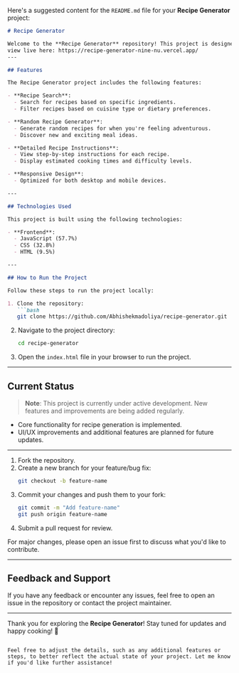 Here's a suggested content for the `README.md` file for your **Recipe Generator** project:

```markdown
# Recipe Generator

Welcome to the **Recipe Generator** repository! This project is designed to provide users with an easy-to-use platform for generating recipes based on ingredients, cuisine preferences, or random selections. The goal is to make cooking fun, accessible, and engaging for users of all skill levels.
view live here: https://recipe-generator-nine-nu.vercel.app/
---

## Features

The Recipe Generator project includes the following features:

- **Recipe Search**:
  - Search for recipes based on specific ingredients.
  - Filter recipes based on cuisine type or dietary preferences.

- **Random Recipe Generator**:
  - Generate random recipes for when you're feeling adventurous.
  - Discover new and exciting meal ideas.

- **Detailed Recipe Instructions**:
  - View step-by-step instructions for each recipe.
  - Display estimated cooking times and difficulty levels.

- **Responsive Design**:
  - Optimized for both desktop and mobile devices.

---

## Technologies Used

This project is built using the following technologies:

- **Frontend**:
  - JavaScript (57.7%)
  - CSS (32.8%)
  - HTML (9.5%)

---

## How to Run the Project

Follow these steps to run the project locally:

1. Clone the repository:
   ```bash
   git clone https://github.com/Abhishekmadoliya/recipe-generator.git
   ```

2. Navigate to the project directory:
   ```bash
   cd recipe-generator
   ```

3. Open the `index.html` file in your browser to run the project.

---

## Current Status

> **Note**: This project is currently under active development. New features and improvements are being added regularly.

- Core functionality for recipe generation is implemented.
- UI/UX improvements and additional features are planned for future updates.

---



1. Fork the repository.
2. Create a new branch for your feature/bug fix:
   ```bash
   git checkout -b feature-name
   ```
3. Commit your changes and push them to your fork:
   ```bash
   git commit -m "Add feature-name"
   git push origin feature-name
   ```
4. Submit a pull request for review.

For major changes, please open an issue first to discuss what you'd like to contribute.

---


## Feedback and Support

If you have any feedback or encounter any issues, feel free to open an issue in the repository or contact the project maintainer.

---

Thank you for exploring the **Recipe Generator**! Stay tuned for updates and happy cooking! 🍳
```

Feel free to adjust the details, such as any additional features or steps, to better reflect the actual state of your project. Let me know if you'd like further assistance!
